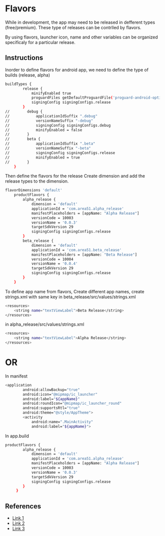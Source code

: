 # Flavors

While in development, the app may need to be released in defferent types (free/premium). These type of releases can be contrlled by flavors.

By using flavors, launcher icon, name and other variables can be organized specificaly for a particular release.

## Instructions
Inorder to define flavors for android app, we need to define the type of builds (release, alpha)

```sh
buildTypes {
        release {
            minifyEnabled true
            proguardFiles getDefaultProguardFile('proguard-android-optimize.txt'), 'proguard-rules.pro'
            signingConfig signingConfigs.release
        }
//        debug {
//            applicationIdSuffix ".debug"
//            versionNameSuffix "-debug"
//            signingConfig signingConfigs.debug
//            minifyEnabled = false
//        }
//        beta {
//            applicationIdSuffix ".beta"
//            versionNameSuffix "-beta"
//            signingConfig signingConfigs.release
//            minifyEnabled = true
//        }
    }
```
Then define the flavors for the release
Create dimension and add the release types to the dimension. 
```sh
flavorDimensions 'default'
    productFlavors {
        alpha_release {
            dimension = 'default'
            applicationId = 'com.area51.alpha_release'
            manifestPlaceholders = [appName: "Alpha Release"]
            versionCode = 10003
            versionName = '0.0.3'
            targetSdkVersion 29
            signingConfig signingConfigs.release
        }
        beta_release {
            dimension = 'default'
            applicationId = 'com.area51.beta_release'
            manifestPlaceholders = [appName: "Beta Release"]
            versionCode = 10004
            versionName = '0.0.4'
            targetSdkVersion 29
            signingConfig signingConfigs.release
        }
    }
```
To define app name from flavors,
Create different app names, create strings.xml with same key
in beta_release/src/values/strings.xml
```sh
<resources>
    <string name="textViewLabel">Beta Release</string>
</resources>
```
in alpha_release/src/values/strings.xml
```sh
<resources>
    <string name="textViewLabel">Alpha Release</string>
</resources>
```
# OR
In manifest
```sh
<application
        android:allowBackup="true"
        android:icon="@mipmap/ic_launcher"
        android:label="${appName}"
        android:roundIcon="@mipmap/ic_launcher_round"
        android:supportsRtl="true"
        android:theme="@style/AppTheme">
        <activity
            android:name=".MainActivity"
            android:label="${appName}">
```
In app.build
```sh
productFlavors {
        alpha_release {
            dimension = 'default'
            applicationId = 'com.area51.alpha_release'
            manifestPlaceholders = [appName: "Alpha Release"]
            versionCode = 10003
            versionName = '0.0.3'
            targetSdkVersion 29
            signingConfig signingConfigs.release
        }
     }
```
## References

- [Link 1](https://www.journaldev.com/21533/android-build-types-product-flavors)
- [Link 2](https://developer.android.com/studio/build/build-variants)
- [Link 3](https://www.androidauthority.com/building-multiple-flavors-android-app-706436/)

